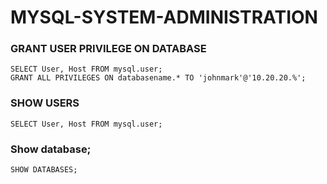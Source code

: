 # MYSQL-SYSTEM-ADMINISTRATION

### GRANT USER PRIVILEGE ON DATABASE
```
SELECT User, Host FROM mysql.user;
GRANT ALL PRIVILEGES ON databasename.* TO 'johnmark'@'10.20.20.%';
```
### SHOW USERS
```
SELECT User, Host FROM mysql.user;
```
### Show database;
```
SHOW DATABASES;
```
